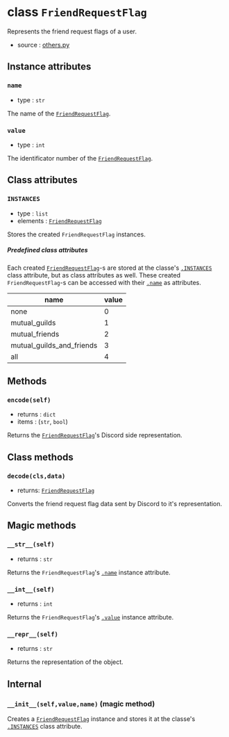 # class `FriendRequestFlag`

Represents the friend request flags of a user.

- source : [others.py](https://github.com/HuyaneMatsu/hata/blob/master/hata/others.py)

## Instance attributes

### `name`

- type : `str`

The name of the [`FriendRequestFlag`](FriendRequestFlag.md).

### `value`

- type : `int`

The identificator number of the [`FriendRequestFlag`](FriendRequestFlag.md).

## Class attributes

### `INSTANCES`

- type : `list`
- elements : [`FriendRequestFlag`](FriendRequestFlag.md)

Stores the created `FriendRequestFlag` instances.

##### Predefined class attributes

Each created [`FriendRequestFlag`](FriendRequestFlag.md)-s are stored at the
classe's [`.INSTANCES`](#instances) class attribute, but as class attributes
as well. These created `FriendRequestFlag`-s can be accessed with their
[`.name`](#name) as attributes.

| name                      | value |
|---------------------------|-------|
| none                      | 0     |
| mutual_guilds             | 1     |
| mutual_friends            | 2     |
| mutual_guilds_and_friends | 3     |
| all                       | 4     |

## Methods

### `encode(self)`

- returns : `dict`
- items : (`str`, `bool`)

Returns the [`FriendRequestFlag`](FriendRequestFlag.md)'s Discord side
representation.

## Class methods

### `decode(cls,data)`

- returns: [`FriendRequestFlag`](FriendRequestFlag.md)

Converts the friend request flag data sent by Discord to it's representation.

## Magic methods

### `__str__(self)`

- returns : `str`

Returns the `FriendRequestFlag`'s [`.name`](#name) instance attribute.

### `__int__(self)`

- returns : `int`

Returns the `FriendRequestFlag`'s [`.value`](#value) instance attribute.

### `__repr__(self)`

- returns : `str`

Returns the representation of the object.

## Internal

### `__init__(self,value,name)` (magic method)

Creates a [`FriendRequestFlag`](FriendRequestFlag.md) instance and stores it
at the classe's [`.INSTANCES`](#instances) class attribute.
